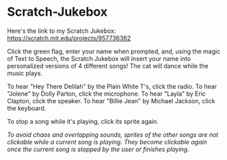 # Scratch-Jukebox

Here's the link to my Scratch Jukebox:
https://scratch.mit.edu/projects/957736362

Click the green flag, enter your name when prompted, and, using the magic of Text to Speech, the Scratch Jukebox will insert your name into personalized versions of 4 different songs! The cat will dance while the music plays.

To hear "Hey There Delilah" by the Plain White T's, click the radio.
To hear "Jolene" by Dolly Parton, click the microphone.
To hear "Layla" by Eric Clapton, click the speaker.
To hear "Billie Jean" by Michael Jackson, click the keyboard.

To stop a song while it's playing, click its sprite again. 

*To avoid chaos and overlapping sounds, sprites of the other songs are not clickable while a current song is playing. They become clickable again once the current song is stopped by the user or finishes playing.*
